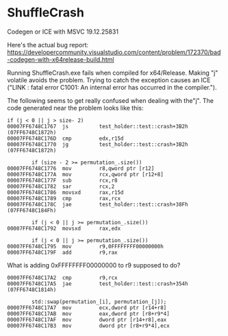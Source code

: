 # ShuffleCrash
Codegen or ICE with MSVC 19.12.25831

Here's the actual bug report:
https://developercommunity.visualstudio.com/content/problem/172370/bad-codegen-with-x64release-build.html

Running ShuffleCrash.exe fails when compiled for x64/Release.  Making "j" volatile avoids the problem.
Trying to catch the exception causes an ICE ("LINK : fatal error C1001: An internal error has occurred in the compiler.").

The following seems to get really confused when dealing with the"j".  The code generated near the problem looks like this:
```assembly
if (j < 0 || j > size- 2)
00007FF6748C1767  js          test_holder::test::crash+3B2h (07FF6748C1872h)  
00007FF6748C176D  cmp         edx,r15d  
00007FF6748C1770  jg          test_holder::test::crash+3B2h (07FF6748C1872h)  

        if (size - 2 >= permutation_.size())
00007FF6748C1776  mov         r8,qword ptr [r12]  
00007FF6748C177A  mov         rcx,qword ptr [r12+8]  
00007FF6748C177F  sub         rcx,r8  
00007FF6748C1782  sar         rcx,2  
00007FF6748C1786  movsxd      rax,r15d  
00007FF6748C1789  cmp         rax,rcx  
00007FF6748C178C  jae         test_holder::test::crash+38Fh (07FF6748C184Fh)  

        if (j < 0 || j >= permutation_.size())
00007FF6748C1792  movsxd      rax,edx  

        if (j < 0 || j >= permutation_.size())
00007FF6748C1795  mov         r9,0FFFFFFFF00000000h  
00007FF6748C179F  add         r9,rax  
```
What is adding 0xFFFFFFFF00000000 to r9 supposed to do?

```assembly
00007FF6748C17A2  cmp         r9,rcx  
00007FF6748C17A5  jae         test_holder::test::crash+354h (07FF6748C1814h)  

        std::swap(permutation_[i], permutation_[j]);
00007FF6748C17A7  mov         ecx,dword ptr [r14+r8]  
00007FF6748C17AB  mov         eax,dword ptr [r8+r9*4]  
00007FF6748C17AF  mov         dword ptr [r14+r8],eax  
00007FF6748C17B3  mov         dword ptr [r8+r9*4],ecx
```
